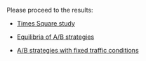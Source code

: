 Please proceed to the results:

- [Times Square study](https://numpde.github.io/optimum/code/work/20210616-OPT1/c_grid_study0/)

- [Equilibria of A/B strategies](https://numpde.github.io/optimum/code/work/20210616-OPT1/c_grid_study1/)

- [A/B strategies with fixed traffic conditions](https://numpde.github.io/optimum/code/work/20210616-OPT1/c_grid_study1b/)

